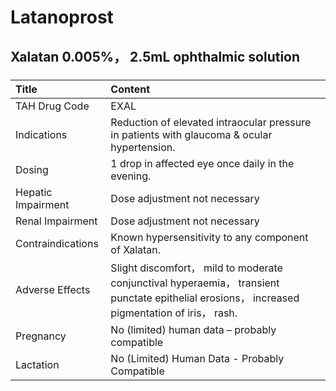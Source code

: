 # Latanoprost

## Xalatan 0.005%， 2.5mL ophthalmic solution

##### 

| Title              | Content                                                                                                                                        |
|:-------------------|:-----------------------------------------------------------------------------------------------------------------------------------------------|
| TAH Drug Code      | EXAL                                                                                                                                           |
| Indications        | Reduction of elevated intraocular pressure in patients with glaucoma & ocular hypertension.                                                    |
| Dosing             | 1 drop in affected eye once daily in the evening.                                                                                              |
| Hepatic Impairment | Dose adjustment not necessary                                                                                                                  |
| Renal Impairment   | Dose adjustment not necessary                                                                                                                  |
| Contraindications  | Known hypersensitivity to any component of Xalatan.                                                                                            |
| Adverse Effects    | Slight discomfort， mild to moderate conjunctival hyperaemia， transient punctate epithelial erosions， increased pigmentation of iris， rash. |
| Pregnancy          | No (limited) human data – probably compatible                                                                                                  |
| Lactation          | No (Limited) Human Data - Probably Compatible                                                                                                  |

